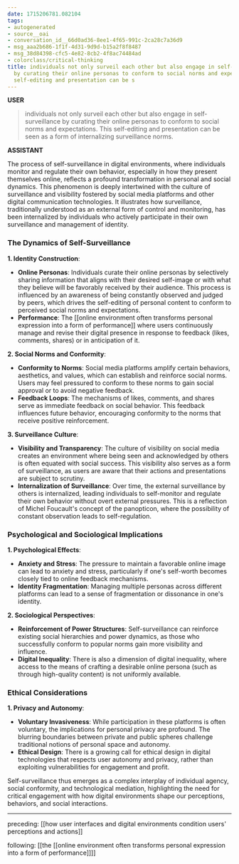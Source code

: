 ```yaml
---
date: 1715206781.082104
tags:
- autogenerated
- source__oai
- conversation_id__66d0ad36-8ee1-4f65-991c-2ca28c7a36d9
- msg_aaa2b686-1f1f-4d31-9d9d-b15a2f8f8487
- msg_38d84398-cfc5-4e82-8cb2-4f8ac74484ad
- colorclass/critical-thinking
title: individuals not only surveil each other but also engage in self-surveillance
  by curating their online personas to conform to social norms and expectations. this
  self-editing and presentation can be s
---
```


**USER**

> individuals not only surveil each other but also engage in self-surveillance by curating their online personas to conform to social norms and expectations. This self-editing and presentation can be seen as a form of internalizing surveillance norms.


**ASSISTANT**

The process of self-surveillance in digital environments, where individuals monitor and regulate their own behavior, especially in how they present themselves online, reflects a profound transformation in personal and social dynamics. This phenomenon is deeply intertwined with the culture of surveillance and visibility fostered by social media platforms and other digital communication technologies. It illustrates how surveillance, traditionally understood as an external form of control and monitoring, has been internalized by individuals who actively participate in their own surveillance and management of identity.

### The Dynamics of Self-Surveillance

**1. Identity Construction**:
   - **Online Personas**: Individuals curate their online personas by selectively sharing information that aligns with their desired self-image or with what they believe will be favorably received by their audience. This process is influenced by an awareness of being constantly observed and judged by peers, which drives the self-editing of personal content to conform to perceived social norms and expectations.
   - **Performance**: The [[online environment often transforms personal expression into a form of performance]] where users continuously manage and revise their digital presence in response to feedback (likes, comments, shares) or in anticipation of it.

**2. Social Norms and Conformity**:
   - **Conformity to Norms**: Social media platforms amplify certain behaviors, aesthetics, and values, which can establish and reinforce social norms. Users may feel pressured to conform to these norms to gain social approval or to avoid negative feedback.
   - **Feedback Loops**: The mechanisms of likes, comments, and shares serve as immediate feedback on social behavior. This feedback influences future behavior, encouraging conformity to the norms that receive positive reinforcement.

**3. Surveillance Culture**:
   - **Visibility and Transparency**: The culture of visibility on social media creates an environment where being seen and acknowledged by others is often equated with social success. This visibility also serves as a form of surveillance, as users are aware that their actions and presentations are subject to scrutiny.
   - **Internalization of Surveillance**: Over time, the external surveillance by others is internalized, leading individuals to self-monitor and regulate their own behavior without overt external pressures. This is a reflection of Michel Foucault's concept of the panopticon, where the possibility of constant observation leads to self-regulation.

### Psychological and Sociological Implications

**1. Psychological Effects**:
   - **Anxiety and Stress**: The pressure to maintain a favorable online image can lead to anxiety and stress, particularly if one's self-worth becomes closely tied to online feedback mechanisms.
   - **Identity Fragmentation**: Managing multiple personas across different platforms can lead to a sense of fragmentation or dissonance in one's identity.

**2. Sociological Perspectives**:
   - **Reinforcement of Power Structures**: Self-surveillance can reinforce existing social hierarchies and power dynamics, as those who successfully conform to popular norms gain more visibility and influence.
   - **Digital Inequality**: There is also a dimension of digital inequality, where access to the means of crafting a desirable online persona (such as through high-quality content) is not uniformly available.

### Ethical Considerations

**1. Privacy and Autonomy**:
   - **Voluntary Invasiveness**: While participation in these platforms is often voluntary, the implications for personal privacy are profound. The blurring boundaries between private and public spheres challenge traditional notions of personal space and autonomy.
   - **Ethical Design**: There is a growing call for ethical design in digital technologies that respects user autonomy and privacy, rather than exploiting vulnerabilities for engagement and profit.

Self-surveillance thus emerges as a complex interplay of individual agency, social conformity, and technological mediation, highlighting the need for critical engagement with how digital environments shape our perceptions, behaviors, and social interactions.


---

preceding: [[how user interfaces and digital environments condition users' perceptions and actions]]  


following: [[the [[online environment often transforms personal expression into a form of performance]]]]